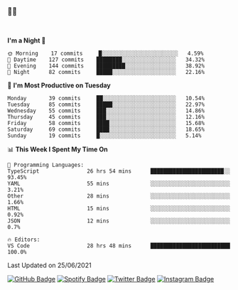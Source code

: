 ### 🤙🍺

<!-- <a href="https://github-readme-stats.vercel.app/api?username=hzak2xx&count_private=true&show_icons=true&theme=dracula">
  <img align="center" src="https://github-readme-stats.vercel.app/api?username=hzak2xx&count_private=true&show_icons=true&theme=dracula" />
</a>
</br> -->
</br>

<!--START_SECTION:waka-->
**I'm a Night 🦉** 

```text
🌞 Morning    17 commits     █░░░░░░░░░░░░░░░░░░░░░░░░   4.59% 
🌆 Daytime    127 commits    ████████░░░░░░░░░░░░░░░░░   34.32% 
🌃 Evening    144 commits    █████████░░░░░░░░░░░░░░░░   38.92% 
🌙 Night      82 commits     █████░░░░░░░░░░░░░░░░░░░░   22.16%

```
📅 **I'm Most Productive on Tuesday** 

```text
Monday       39 commits     ██░░░░░░░░░░░░░░░░░░░░░░░   10.54% 
Tuesday      85 commits     █████░░░░░░░░░░░░░░░░░░░░   22.97% 
Wednesday    55 commits     ███░░░░░░░░░░░░░░░░░░░░░░   14.86% 
Thursday     45 commits     ███░░░░░░░░░░░░░░░░░░░░░░   12.16% 
Friday       58 commits     ████░░░░░░░░░░░░░░░░░░░░░   15.68% 
Saturday     69 commits     ████░░░░░░░░░░░░░░░░░░░░░   18.65% 
Sunday       19 commits     █░░░░░░░░░░░░░░░░░░░░░░░░   5.14%

```


📊 **This Week I Spent My Time On** 

```text
💬 Programming Languages: 
TypeScript               26 hrs 54 mins      ███████████████████████░░   93.45% 
YAML                     55 mins             ░░░░░░░░░░░░░░░░░░░░░░░░░   3.21% 
Other                    28 mins             ░░░░░░░░░░░░░░░░░░░░░░░░░   1.66% 
HTML                     15 mins             ░░░░░░░░░░░░░░░░░░░░░░░░░   0.92% 
JSON                     12 mins             ░░░░░░░░░░░░░░░░░░░░░░░░░   0.7%

🔥 Editors: 
VS Code                  28 hrs 48 mins      █████████████████████████   100.0%

```


 Last Updated on 25/06/2021
<!--END_SECTION:waka-->

[![GitHub Badge](https://img.shields.io/badge/GitHub-100000?style=for-the-badge&logo=github&logoColor=white)](https://github.com/hzak2xx)
[![Spotify Badge](https://img.shields.io/badge/Spotify-1ED760?&style=for-the-badge&logo=spotify&logoColor=white)](https://open.spotify.com/user/uf90s6sbbh75a1mt44clkhkvf)
[![Twitter Badge](https://img.shields.io/badge/Twitter-1DA1F2?style=for-the-badge&logo=twitter&logoColor=white)](https://twitter.com/hzak2xx)
[![Instagram Badge](https://img.shields.io/badge/Instagram-E4405F?style=for-the-badge&logo=instagram&logoColor=white)](https://www.instagram.com/hzak2xx/)
